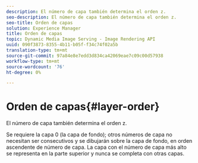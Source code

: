 ```yaml
---
description: El número de capa también determina el orden z.
seo-description: El número de capa también determina el orden z.
seo-title: Orden de capas
solution: Experience Manager
title: Orden de capas
topic: Dynamic Media Image Serving - Image Rendering API
uuid: 090f3873-8355-4b11-b05f-f34c74f02a5b
translation-type: tm+mt
source-git-commit: 97a84e8e7edd3d834ca42069eae7c09c00d57938
workflow-type: tm+mt
source-wordcount: '76'
ht-degree: 0%

---
```



# Orden de capas{#layer-order}

El número de capa también determina el orden z.

Se requiere la capa 0 (la capa de fondo); otros números de capa no necesitan ser consecutivos y se dibujarán sobre la capa de fondo, en orden ascendente de número de capa. La capa con el número de capa más alto se representa en la parte superior y nunca se completa con otras capas.
